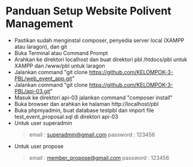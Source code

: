 # Panduan Setup Website Polivent Management
- Pastikan sudah menginstal composer, penyedia server local (XAMPP atau laragon), dan git
- Buka Terminal atau Command Prompt
- Arahkan ke direktori localhost dan buat direktori pbl /htdocs/pbl untuk XAMPP dan /www/pbl untuk laragon
- Jalankan command "git clone https://github.com/KELOMPOK-3-PBL/web_event_app.git"
- Jalankan command "git clone https://github.com/KELOMPOK-3-PBL/api-03.git"
- Masuk ke direktori api-03 jalankan command "composer install"
- Buka browser dan arahkan ke halaman http://localhost/pbl
- Buka phpmyadmin, buat database testpbl dan import file test_event_proposal.sql di direktori api-03
- Untuk user superadmin
	> email : superadmin@gmail.com
	> password : 123456 
- Untuk user propose
	> email : member_propose@gmail.com
	> password : 123456 